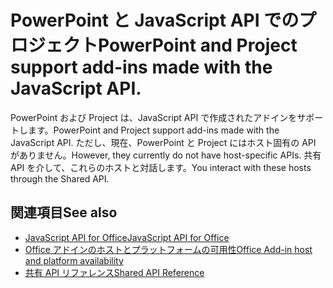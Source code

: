 # <a name="powerpoint-and-project-in-the-javascript-api"></a><span data-ttu-id="ab02f-101">PowerPoint と JavaScript API でのプロジェクト</span><span class="sxs-lookup"><span data-stu-id="ab02f-101">PowerPoint and Project support add-ins made with the JavaScript API.</span></span>

<span data-ttu-id="ab02f-102">PowerPoint および Project は、JavaScript API で作成されたアドインをサポートします。</span><span class="sxs-lookup"><span data-stu-id="ab02f-102">PowerPoint and Project support add-ins made with the JavaScript API.</span></span> <span data-ttu-id="ab02f-103">ただし、現在、PowerPoint と Project にはホスト固有の API がありません。</span><span class="sxs-lookup"><span data-stu-id="ab02f-103">However, they currently do not have host-specific APIs.</span></span> <span data-ttu-id="ab02f-104">共有 API を介して、これらのホストと対話します。</span><span class="sxs-lookup"><span data-stu-id="ab02f-104">You interact with these hosts through the Shared API.</span></span> 

## <a name="see-also"></a><span data-ttu-id="ab02f-105">関連項目</span><span class="sxs-lookup"><span data-stu-id="ab02f-105">See also</span></span>

- [<span data-ttu-id="ab02f-106">JavaScript API for Office</span><span class="sxs-lookup"><span data-stu-id="ab02f-106">JavaScript API for Office</span></span>](/office/dev/add-ins/reference/javascript-api-for-office)
- [<span data-ttu-id="ab02f-107">Office アドインのホストとプラットフォームの可用性</span><span class="sxs-lookup"><span data-stu-id="ab02f-107">Office Add-in host and platform availability</span></span>](https://docs.microsoft.com/office/dev/add-ins/overview/office-add-in-availability)
- [<span data-ttu-id="ab02f-108">共有 API リファレンス</span><span class="sxs-lookup"><span data-stu-id="ab02f-108">Shared API Reference</span></span>](/javascript/api/overview/office)